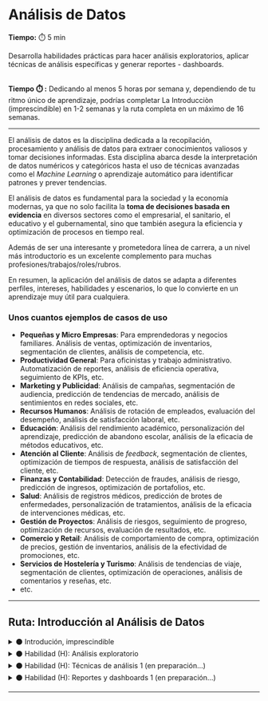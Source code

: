 # Análisis de Datos

**Tiempo:** ⏱️️ 5 min

<!-- El siguiente bloque de comentario se usa también  para mostrar un preview o resumen del program, skill o module en thumbnails de FE (por ejemplo) -->
<!-- preview:start -->
<p>Desarrolla habilidades prácticas para hacer análisis exploratorios, aplicar técnicas de análisis específicas y generar reportes - dashboards.</p>

<p><br><b>Tiempo ⏱️️ :</b> Dedicando al menos 5 horas por semana y, dependiendo de tu ritmo único de aprendizaje, podrías completar La Introducciòn (imprescindible) en 1-2 semanas y la ruta completa en un máximo de 16 semanas.</p>
<!-- preview:end -->

---

El análisis de datos es la disciplina dedicada a la recopilación, procesamiento y análisis de datos para extraer conocimientos valiosos y tomar decisiones informadas. Esta disciplina abarca desde la interpretación de datos numéricos y categóricos hasta el uso de técnicas avanzadas como el *Machine Learning* o aprendizaje automático para identificar patrones y prever tendencias.

El análisis de datos es fundamental para la sociedad y la economía modernas, ya que no solo facilita la **toma de decisiones basada en evidencia** en diversos sectores como el empresarial, el sanitario, el educativo y el gubernamental, sino que también asegura la eficiencia y optimización de procesos en tiempo real.

Además de ser una interesante y prometedora línea de carrera, a un nivel más introductorio es un excelente complemento para muchas profesiones/trabajos/roles/rubros. 

En resumen, la aplicación del análisis de datos se adapta a diferentes perfiles, intereses, habilidades y escenarios, lo que lo convierte en un aprendizaje muy útil para cualquiera.

### **Unos cuantos ejemplos de casos de uso**

- **Pequeñas y Micro Empresas**: Para emprendedoras y negocios familiares. Análisis de ventas, optimización de inventarios, segmentación de clientes, análisis de competencia, etc.
- **Productividad General**: Para oficinistas y trabajo administrativo. Automatización de reportes, análisis de eficiencia operativa, seguimiento de KPIs, etc.
- **Marketing y Publicidad**: Análisis de campañas, segmentación de audiencia, predicción de tendencias de mercado, análisis de sentimientos en redes sociales, etc.
- **Recursos Humanos**: Análisis de rotación de empleados, evaluación del desempeño, análisis de satisfacción laboral, etc.
- **Educación**: Análisis del rendimiento académico, personalización del aprendizaje, predicción de abandono escolar, análisis de la eficacia de métodos educativos, etc.
- **Atención al Cliente**: Análisis de *feedback*, segmentación de clientes, optimización de tiempos de respuesta, análisis de satisfacción del cliente, etc.
- **Finanzas y Contabilidad**: Detección de fraudes, análisis de riesgo, predicción de ingresos, optimización de portafolios, etc.
- **Salud**: Análisis de registros médicos, predicción de brotes de enfermedades, personalización de tratamientos, análisis de la eficacia de intervenciones médicas, etc.
- **Gestión de Proyectos**: Análisis de riesgos, seguimiento de progreso, optimización de recursos, evaluación de resultados, etc.
- **Comercio y Retail**: Análisis de comportamiento de compra, optimización de precios, gestión de inventarios, análisis de la efectividad de promociones, etc.
- **Servicios de Hostelería y Turismo**: Análisis de tendencias de viaje, segmentación de clientes, optimización de operaciones, análisis de comentarios y reseñas, etc.
- etc.

---

## Ruta: Introducción al Análisis de Datos

<details>
<summary>⚫ Introdución, imprescindible</summary>

Esta introducción busca proporcionarte una comprensión clara y concisa de lo que trata esta disciplina, en un formato flexible y con poco compromiso. En tan solo 2 semanas, dedicando aproximadamente 5 horas por semana a tu propio ritmo, explorarás los conceptos básicos y tendrás la oportunidad de aplicar parte de lo aprendido en un reto o mini proyecto práctico.

**Lo que aprenderás:**

**◼️ Módulo 1**: 
Conocimiento fundamental en formato de lecturas, videos, etc. + reflexión y participación en comentarios y foros de discusión.

1. ¿Qué es exactamente?
2. ¿Para qué sirve en la vida cotidiana de la gente?
3. ¿Cuáles son las herramientas, tecnologías o métodos clave que se utilizan?
4. ¿Qué perspectivas y oportunidades existen?

**◼️ Módulo 2**: Conocimiento fundamental en formato de lecturas, videos, etc. + reflexión y participación en comentarios y foros de discusión + trabajo en un reto práctico.

Te proponemos la aplicación de parte de lo aprendido, y la reflexión sobre tu propio proceso de autoaprendizaje y motivación para continuar.

## En estas primeras 3 habilidades aprenderás a hacer una segmentación de clientes.

</details>

<details>
<summary>⚫ Habilidad (H): Análisis exploratorio</summary>

La habilidad de hacer un análisis exploratorio de datos (AED) es una etapa crucial que tiene como objetivo obtener una comprensión inicial y general de los datos antes de aplicar técnicas o métricas. Es una práctica común en la ciencia de datos y la estadística, y se utiliza para descubrir patrones, tendencias, relaciones y anomalías en los datos de manera exploratoria e informal.

</details>

<details>
<summary>⚫ Habilidad (H): Técnicas de análisis 1 (en preparación...)</summary>

(en preparación...)
Las técnicas de análisis pueden ser muy variadas, pues dependen del problema que se pretende solucionar, incluso se pueden utilizar distintas técnicas combinadas para llegar a un resultado o profundizar los hallazgos. En este caso vamos a aprender una técnica de análisis para segmentar clientes a través de lo que se conoce como RFM.

</details>

<details>
<summary>⚫ Habilidad (H): Reportes y dashboards 1 (en preparación...)</summary>

(en preparación...)
Un *dashboard* o panel de control es una herramienta de visualización de datos que proporciona una representación gráfica y resumida de información relevante y, en muchos casos, actualizada en tiempo real. Es una interfaz gráfica que presenta de manera clara y concisa métricas, indicadores clave de rendimiento (KPI), tendencias y otros datos importantes en un solo lugar. Aprenderás a crear un *dashboard* con los resultados de tu análisis. Trabajarás en Looker Studio/Power BI.

</details>

---

